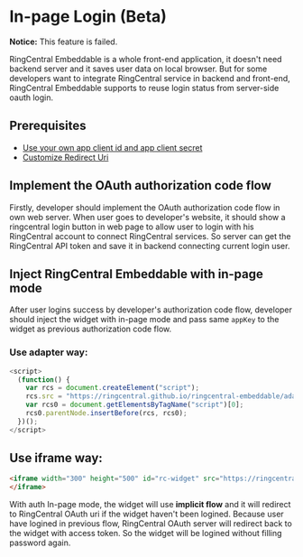 # In-page Login (Beta)

**Notice:** This feature is failed.

RingCentral Embeddable is a whole front-end application, it doesn't need backend server and it saves user data on local browser. But for some developers want to integrate RingCentral service in backend and front-end, RingCentral Embeddable supports to reuse login status from server-side oauth login.

## Prerequisites

* [Use your own app client id and app client secret](config-client-id-and-secret.md)
* [Customize Redirect Uri](customize-redirect-uri.md)

## Implement the OAuth authorization code flow

Firstly, developer should implement the OAuth authorization code flow in own web server. When user goes to developer's website, it should show a ringcentral login button in web page to allow user to login with his RingCentral account to connect RingCentral services. So server can get the RingCentral API token and save it in backend connecting current login user.

## Inject RingCentral Embeddable with in-page mode

After user logins success by developer's authorization code flow, developer should inject the widget with in-page mode and pass same `appKey` to the widget as previous authorization code flow.

### Use adapter way:

```js
<script>
  (function() {
    var rcs = document.createElement("script");
    rcs.src = "https://ringcentral.github.io/ringcentral-embeddable/adapter.js?authMode=sso&appKey=your_app_key";
    var rcs0 = document.getElementsByTagName("script")[0];
    rcs0.parentNode.insertBefore(rcs, rcs0);
  })();
</script>
```

## Use iframe way:

```html
<iframe width="300" height="500" id="rc-widget" src="https://ringcentral.github.io/ringcentral-embeddable/app.html?authMode=sso&appKey=your_app_key">
</iframe>
```

With auth In-page mode, the widget will use **implicit flow** and it will redirect to RingCentral OAuth uri if the widget haven't been logined. Because user have logined in previous flow, RingCentral OAuth server will redirect back to the widget with access token. So the widget will be logined without filling password again.
